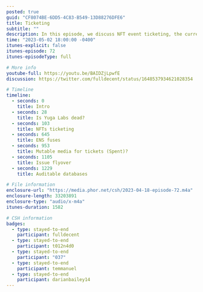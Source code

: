 ```yaml
---
posted: true
guid: "CF8074BE-6DD5-4C83-B549-13D88276DFE6"
title: Ticketing
subtitle: ""
description: In this episode, we discuss NFT event ticketing, the current state of Yuga Labs, and explore the concept of blockchain-inspired database design. We delve into the potential of NFT ticketing applications, reviewing aspects such as royalty splitting, MSRP, refund policies, and limited transfers. Guest speaker, @temmanuel sheds light on the use of @ensdomains ''fuses'' and token gating, and touches upon the use of @jsonschema to standardize NFT metadata. We also touch upon auditable databases with @darianbailey14. Stay till the end for some insightful discussions. 
time: "2023-05-02 18:00:00 -0400"
itunes-explicit: false
itunes-episode: 72
itunes-episodeType: full

# More info
youtube-full: https://youtu.be/BAIDZjLpwfE
discussion: https://twitter.com/fulldecent/status/1648537934621028354

# Timeline
timeline:
  - seconds: 0
    title: Intro
  - seconds: 28
    title: Is Yuga Labs dead?
  - seconds: 103
    title: NFTs ticketing
  - seconds: 645
    title: ENS fuses
  - seconds: 953
    title: Mutable media for tickets (Spent)?
  - seconds: 1105
    title: Issue flyover
  - seconds: 1229
    title: Auditable databases

# File information
enclosure-url: "https://media.phor.net/csh/2023-04-18-episode-72.m4a"
enclosure-length: 33203891
enclosure-type: "audio/x-m4a"
itunes-duration: 1582

# CSH information
badges:
  - type: stayed-to-end
    participant: fulldecent
  - type: stayed-to-end
    participant: t012n4d0
  - type: stayed-to-end
    participant: "037"
  - type: stayed-to-end
    participant: temmanuel
  - type: stayed-to-end
    participant: darianbailey14
---
```

